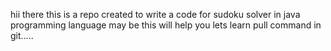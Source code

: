 hii there
this is a repo created to write a code for sudoku solver in java programming language
may be this will help you
lets learn pull command in git.....
